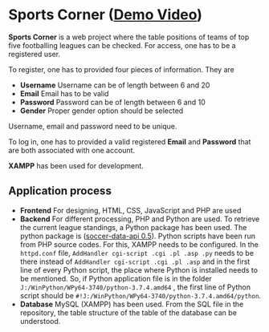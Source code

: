 # Sports Corner ([Demo Video](https://drive.google.com/file/d/1Tgp7jnuS0EHvyK9AL565fFU-TS-FMumx/view?usp=sharing))

 **Sports Corner** is a web project where the table positions of teams of top five footballing leagues can be checked. For access, one has to be a registered user. 

To register, one has to provided four pieces of information. They are 
- **Username** Username can be of length between 6 and 20
- **Email** Email has to be valid
- **Password** Password can be of length between 6 and 10
- **Gender** Proper gender option should be selected

Username, email and password need to be unique. 


To log in, one has to provided a valid registered **Email** and **Password** that are both associated with one account.  


**XAMPP** has been used for development. 


##  Application process
- **Frontend** For designing, HTML, CSS, JavaScript and PHP are used
- **Backend** For different processing, PHP and Python are used. To retrieve the current league standings, a Python package has been used. The 	 
   python package is ([soccer-data-api 0.5](https://pypi.org/project/soccer-data-api/)). Python scripts have been run from PHP source codes. 
   For this, XAMPP needs to be configured. In the `httpd.conf` file, `AddHandler cgi-script .cgi .pl .asp .py` needs to be there instead of 
   `AddHandler cgi-script .cgi .pl .asp` and in the first line of every Python script, the place where Python is installed needs to be mentioned. 
   So, if Python application file is in the folder `J:/WinPython/WPy64-3740/python-3.7.4.amd64` , the first line of Python script 
   should be `#!J:/WinPython/WPy64-3740/python-3.7.4.amd64/python`.
- **Database** MySQL (XAMPP) has been used. From the SQL file in the repository, the table structure of the table of the database can be understood. 
